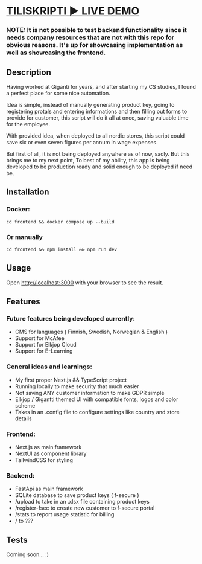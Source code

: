 #  [TILISKRIPTI ▶️ LIVE DEMO](https://gigantti-tiliskripti-4hxhmincj-joonasmykkanen.vercel.app/)

### NOTE: It is not possible to test backend functionality since it needs company resources that are not with this repo for obvious reasons. It's up for showcasing implementation as well as showcasing the frontend.

## Description

Having worked at Giganti for years, and after starting my CS studies, I found a perfect place for some nice automation.

Idea is simple, instead of manually generating product key, going to registering protals and entering informations and then filling out forms to provide for customer, this script will do it all at once, saving valuable time for the employee.

With provided idea, when deployed to all nordic stores, this script could save six or even seven figures per annum in wage expenses.

But first of all, it is not being deployed anywhere as of now, sadly. But this brings me to my next point, To best of my ability, this app is being developed to be production ready and solid enough to be deployed if need be.

## Installation

### Docker:
```
cd frontend && docker compose up --build
```
### Or manually
```
cd frontend && npm install && npm run dev
```


## Usage
Open [http://localhost:3000](http://localhost:3000) with your browser to see the result.

## Features

### Future features being developed currently:
- CMS for languages ( Finnish, Swedish, Norwegian & English )
- Support for McAfee
- Support for Elkjop Cloud
- Support for E-Learning

### General ideas and learnings:
- My first proper Next.js && TypeScript project
- Running locally to make security that much easier
- Not saving ANY customer information to make GDPR simple
- Elkjop / Gigantti themed UI with compatible fonts, logos and color scheme
- Takes in an .config file to configure settings like country and store details

### Frontend:
- Next.js as main framework
- NextUI as component library
- TailwindCSS for styling

### Backend:
- FastApi as main framework
- SQLite database to save product keys ( f-secure )
- /upload to take in an .xlsx file containing product keys
- /register-fsec to create new customer to f-secure portal
- /stats to report usage statistic for billing
- / to ???

## Tests

Coming soon... :)

